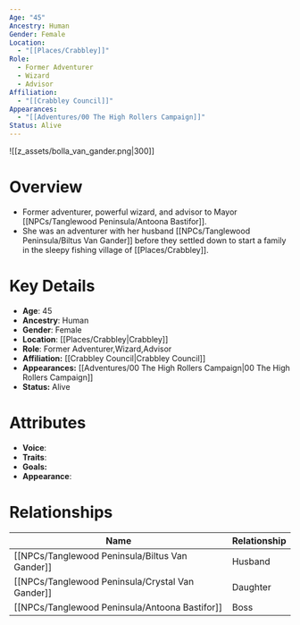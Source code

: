 ```yaml
---
Age: "45"
Ancestry: Human
Gender: Female
Location:
  - "[[Places/Crabbley]]"
Role:
  - Former Adventurer
  - Wizard
  - Advisor
Affiliation:
  - "[[Crabbley Council]]"
Appearances:
  - "[[Adventures/00 The High Rollers Campaign]]"
Status: Alive
---
```

![[z_assets/bolla_van_gander.png|300]]

# Overview
- Former adventurer, powerful wizard, and advisor to Mayor [[NPCs/Tanglewood Peninsula/Antoona Bastifor]].
- She was an adventurer with her husband [[NPCs/Tanglewood Peninsula/Biltus Van Gander]] before they settled down to start a family in the sleepy fishing village of [[Places/Crabbley]].

# Key Details
- **Age**: 45
- **Ancestry**: Human
- **Gender**: Female
- **Location**: [[Places/Crabbley\|Crabbley]]
- **Role**: Former Adventurer,Wizard,Advisor
- **Affiliation:** [[Crabbley Council\|Crabbley Council]]
- **Appearances:** [[Adventures/00 The High Rollers Campaign\|00 The High Rollers Campaign]]
- **Status:** Alive

# Attributes
- **Voice**: 
- **Traits**: 
- **Goals:** 
- **Appearance**: 

# Relationships

| Name                   | Relationship |
| ---------------------- | ------------ |
| [[NPCs/Tanglewood Peninsula/Biltus Van Gander]]  | Husband      |
| [[NPCs/Tanglewood Peninsula/Crystal Van Gander]] | Daughter     |
| [[NPCs/Tanglewood Peninsula/Antoona Bastifor]]   | Boss         |
